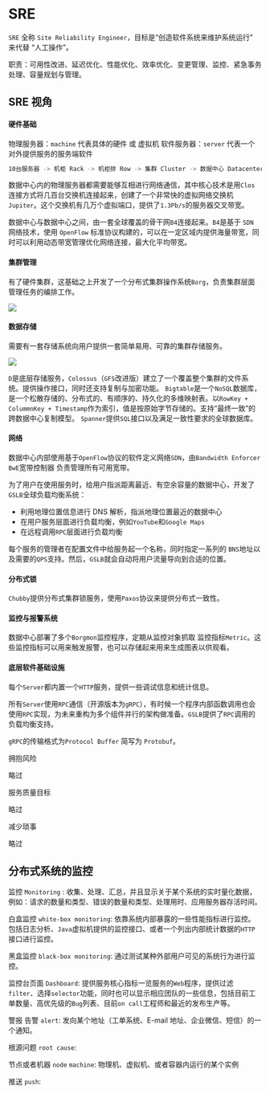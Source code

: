 # SRE

`SRE` 全称 `Site Reliability Engineer`，目标是“创造软件系统来维护系统运行” 来代替 “人工操作”。

职责：可用性改进、延迟优化、性能优化、效率优化、变更管理、监控、紧急事务处理、容量规划与管理。

## SRE 视角

#### 硬件基础

物理服务器：`machine` 代表具体的硬件 或 虚拟机
软件服务器：`server` 代表一个对外提供服务的服务端软件

```bash
10台服务器 -> 机柜 Rack -> 机柜排 Row -> 集群 Cluster -> 数据中心 Datacenter -> 园区 Campus
```

数据中心内的物理服务器都需要能够互相进行网络通信，其中核心技术是用`Clos`连接方式将几百台交换机连接起来，创建了一个非常快的虚拟网络交换机`Jupiter`。这个交换机有几万个虚拟端口，提供了`1.3Pb/s`的服务器交叉带宽。

数据中心与数据中心之间，由一套全球覆盖的骨干网`B4`连接起来。`B4`是基于 `SDN` 网络技术，使用 `OpenFlow` 标准协议构建的，可以在一定区域内提供海量带宽，同时可以利用动态带宽管理优化网络连接，最大化平均带宽。

#### 集群管理

有了硬件集群，这基础之上开发了一个分布式集群操作系统`Borg`，负责集群层面管理任务的编排工作。

![](https://img.codekissyoung.com/2020/01/21/f0700dab99989223efa6d7b05f901785.png)

#### 数据存储

需要有一套存储系统向用户提供一套简单易用、可靠的集群存储服务。

![](https://img.codekissyoung.com/2020/01/21/d767341ed7d4d74ac3b2d277d621ebc2.png)

`D`是底层存储服务，`Colossus`（`GFS`改进版）建立了一个覆盖整个集群的文件系统。提供操作接口，同时还支持复制与加密功能。
`Bigtable`是一个`NoSQL`数据库，是一个松散存储的、分布式的、有顺序的、持久化的多维映射表。以`RowKey + ColummnKey + Timestamp`作为索引，值是按原始字节存储的。支持“最终一致”的跨数据中心复制模型。
`Spanner`提供`SQL`接口以及满足一致性要求的全球数据库。

#### 网络

数据中心内部使用基于`OpenFlow`协议的软件定义网络`SDN`，由`Bandwidth Enforcer BwE`宽带控制器 负责管理所有可用宽带。

为了用户在使用服务时，给用户指派距离最近、有空余容量的数据中心，开发了`GSLB`全球负载均衡系统：

- 利用地理位置信息进行 DNS 解析，指派地理位置最近的数据中心
- 在用户服务层面进行负载均衡，例如`YouTube`和`Google Maps`
- 在远程调用`RPC`层面进行负载均衡

每个服务的管理者在配置文件中给服务起一个名称，同时指定一系列的 `BNS`地址以及需要的`QPS`支持。然后，`GSLB`就会自动将用户流量导向到合适的位置。

#### 分布式锁

`Chubby`提供分布式集群锁服务，使用`Paxos`协议来提供分布式一致性。

#### 监控与报警系统

数据中心部署了多个`Borgmon`监控程序，定期从监控对象抓取 监控指标`Metric`。这些监控指标可以用来触发报警，也可以存储起来用来生成图表以供观看。

#### 底层软件基础设施

每个`Server`都内置一个`HTTP`服务，提供一些调试信息和统计信息。

所有`Server`使用`RPC`通信（开源版本为`gRPC`），有时候一个程序内部函数调用也会使用`RPC`实现，为未来重构为多个组件并行的架构做准备。`GSLB`提供了`RPC`调用的负载均衡支持。

`gRPC`的传输格式为`Protocol Buffer` 简写为 `Protobuf`。

拥抱风险

略过

服务质量目标

略过

减少琐事

略过

## 分布式系统的监控

监控 `Monitoring` : 收集、处理、汇总，并且显示关于某个系统的实时量化数据，例如：请求的数量和类型、错误的数量和类型、处理用时、应用服务器存活时间。

白盒监控 `white-box monitoring`: 依靠系统内部暴露的一些性能指标进行监控。包括日志分析、`Java`虚拟机提供的监控接口、或者一个列出内部统计数据的`HTTP`接口进行监控。

黑盒监控 `black-box monitoring`: 通过测试某种外部用户可见的系统行为进行监控。

监控台页面 `Dashboard`: 提供服务核心指标一览服务的`Web`程序，提供过滤`filter`、选择`selector`功能，同时也可以显示相应团队的一些信息，包括目前工单数量、高优先级的`Bug`列表、目前`on call`工程师和最近的发布生产等。

警报 告警 `alert`: 发向某个地址（工单系统、E-mail 地址、企业微信、短信）的一个通知。

根源问题 `root cause`:

节点或者机器 `node` `machine`: 物理机、虚拟机、或者容器内运行的某个实例

推送 `push`:
